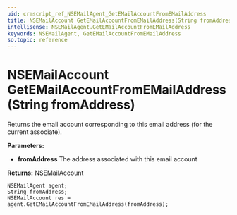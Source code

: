 ```yaml
---
uid: crmscript_ref_NSEMailAgent_GetEMailAccountFromEMailAddress
title: NSEMailAccount GetEMailAccountFromEMailAddress(String fromAddress)
intellisense: NSEMailAgent.GetEMailAccountFromEMailAddress
keywords: NSEMailAgent, GetEMailAccountFromEMailAddress
so.topic: reference
---
```


# NSEMailAccount GetEMailAccountFromEMailAddress(String fromAddress)

Returns the email account corresponding to this email address (for the current associate).

**Parameters:**
 - **fromAddress** The address associated with this email account

**Returns:** NSEMailAccount

```crmscript
NSEMailAgent agent;
String fromAddress;
NSEMailAccount res = agent.GetEMailAccountFromEMailAddress(fromAddress);
```

